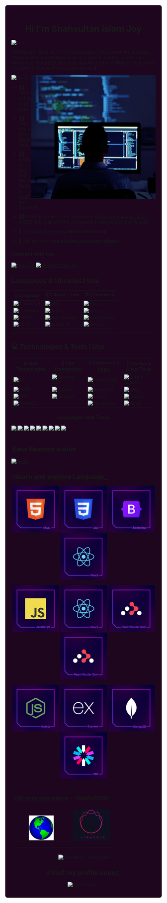 <div style="background-color: #1D061E; padding: 20px; border-radius: 8px;">
<h1 align="center">Hi I'm Shahsultan Islam Joy</h1>

![logo](https://res.cloudinary.com/dyosy3vte/image/upload/v1754100600/mygithub_aazzjs.gif)

"Shahsultan Islam Joy" from Bangladesh  | Passionate about Design, Development, and Digital Creativity | Fluent in React, TypeScript, Mongoose, MongoDB, Firebase, and Next.js,React Native | Dedicated to Crafting Intuitive Prisma Experiences 🚀"

<img align="right" alt="coding" width="400" src="./image/Web Development .png">


<p align="left"> <img src="https://komarev.com/ghpvc/?username=joy43&label=Profile%20views&color=0e75b6&style=flat" alt="joy43" /> </p>

- 👨‍💻Technology [car shop](https://car-shop-clientsite.vercel.app)

- 👨‍💻 web application [street food](https://car-shop-clientsite.vercel.app)
- 👨‍💻 Android app with React Native [Hunting-Business](https://hunting-business.uptodown.com/android)

- 👨‍💻 All of my projects are available at [https://gregarious-taffy-4f027f.netlify.app/](https://gregarious-taffy-4f027f.netlify.app/)
- 🌱 I’m currently learning **NeSt js,Electron js**
- 💬 Ask me about **react Native,javascript,tailwind**

<h3 align="left">Connect with me:</h3>
<p align="left">
<a href="https://instagram.com/ssjoy370" target="blank"><img align="center" src="https://raw.githubusercontent.com/rahuldkjain/github-profile-readme-generator/master/src/images/icons/Social/instagram.svg" alt="ssjoy370" height="30" width="40" /></a>
<a href="https://www.youtube.com/c/@cyberhunter370" target="blank"><img align="center" src="https://raw.githubusercontent.com/rahuldkjain/github-profile-readme-generator/master/src/images/icons/Social/youtube.svg" alt="@cyberhunter370" height="30" width="40" /></a>
</p>

## Languages & Libraries I Use

| 🧠 Language       | 📦 Library / Tool     | 🏗️ Framework           |
|------------------|------------------------|-------------------------|
| ![JavaScript](https://img.shields.io/badge/-JavaScript-F7DF1E?style=for-the-badge&logo=javascript&logoColor=black) | ![JWT](https://img.shields.io/badge/-JWT-000000?style=for-the-badge&logo=jsonwebtokens&logoColor=white) | ![React](https://img.shields.io/badge/-React-61DAFB?style=for-the-badge&logo=react&logoColor=black) |
| ![TypeScript](https://img.shields.io/badge/-TypeScript-3178C6?style=for-the-badge&logo=typescript&logoColor=white) | ![Redux](https://img.shields.io/badge/-Redux-764ABC?style=for-the-badge&logo=redux&logoColor=white) | ![Next.js](https://img.shields.io/badge/-Next.js-000000?style=for-the-badge&logo=next.js&logoColor=white) |
| ![HTML5](https://img.shields.io/badge/-HTML5-E34F26?style=for-the-badge&logo=html5&logoColor=white) | ![React Router](https://img.shields.io/badge/-React%20Router-CA4245?style=for-the-badge&logo=react-router&logoColor=white) | ![React Native](https://img.shields.io/badge/-React%20Native-61DAFB?style=for-the-badge&logo=react&logoColor=black) |
| ![CSS3](https://img.shields.io/badge/-CSS3-1572B6?style=for-the-badge&logo=css3&logoColor=white) | ![Socket.IO](https://img.shields.io/badge/-Socket.IO-010101?style=for-the-badge&logo=socket.io&logoColor=white) | ![Electron](https://img.shields.io/badge/-Electron.js-47848F?style=for-the-badge&logo=electron&logoColor=white) |



---

## 💻 Technologies & Tools I Use

| 🌐 Web Technologies        | 🎨 CSS Frameworks          | 🗄️ Databases & ORMs          | 🚀 DevOps & Cloud Tools         |
|----------------------------|----------------------------|-------------------------------|----------------------------------|
| ![API](https://img.shields.io/badge/-API-FF6C37?style=for-the-badge) | ![Tailwind CSS](https://img.shields.io/badge/-Tailwind-06B6D4?style=for-the-badge&logo=tailwind-css) | ![PostgreSQL](https://img.shields.io/badge/-PostgreSQL-336791?style=for-the-badge&logo=postgresql&logoColor=white) | ![GitHub Actions](https://img.shields.io/badge/-GitHub%20Actions-2088FF?style=for-the-badge&logo=github-actions&logoColor=white) |
| ![JSON](https://img.shields.io/badge/-JSON-292929?style=for-the-badge) | ![DaisyUI](https://img.shields.io/badge/-DaisyUI-FF69B4?style=for-the-badge) | ![MongoDB](https://img.shields.io/badge/-MongoDB-47A248?style=for-the-badge&logo=mongodb&logoColor=white) | ![AWS](https://img.shields.io/badge/-AWS-232F3E?style=for-the-badge&logo=amazon-aws) |
| ![JWT](https://img.shields.io/badge/-JWT-000000?style=for-the-badge&logo=jsonwebtokens&logoColor=white) | ![Flowbite](https://img.shields.io/badge/-Flowbite-38BDF8?style=for-the-badge) | ![Prisma](https://img.shields.io/badge/-Prisma-2D3748?style=for-the-badge&logo=prisma) | ![Docker](https://img.shields.io/badge/-Docker-2496ED?style=for-the-badge&logo=docker&logoColor=white) |
| ![GraphQL](https://img.shields.io/badge/-GraphQL-E10098?style=for-the-badge&logo=graphql) |                                | ![Mongoose](https://img.shields.io/badge/-Mongoose-880000?style=for-the-badge) | ![Vercel](https://img.shields.io/badge/-Vercel-000000?style=for-the-badge&logo=vercel&logoColor=white) |



<!-- --------------------langage and trolls------------- -->

<h3 align="center">Languages and Tools:</h3>
<p align="left">  
  <a href="https://reactjs.org" target="_blank">
    <img src="https://readme-components.vercel.app/api?component=logo&fill=black&logo=react&animation=spin&svgfill=15d8fe">
  </a>
  <a href="https://www.typescriptlang.org" target="_blank">
    <img src="https://readme-components.vercel.app/api?component=logo&fill=black&logo=typescript&svgfill=2d79c7">
  </a>
  <a href="https://webpack.js.org" target="_blank">
    <img src="https://readme-components.vercel.app/api?component=logo&fill=black&logo=webpack&svgfill=8ed5fa">
  </a>
  <a href="https://nodejs.org" target="_blank">
    <img src="https://readme-components.vercel.app/api?component=logo&fill=black&logo=node.js&svgfill=659b60">
  </a>
  <a href="https://sass-lang.com" target="_blank">
    <img src="https://readme-components.vercel.app/api?component=logo&fill=black&logo=sass&svgfill=cd6799">
  </a>
  <a href="https://developer.mozilla.org/en-US/docs/Web/Guide/HTML/HTML5" target="_blank">
    <img src="https://readme-components.vercel.app/api?component=logo&fill=black&logo=html5&svgfill=f06629">
  </a>
  <a href="https://developer.mozilla.org/en-US/docs/Web/JavaScript" target="_blank">
    <img src="https://readme-components.vercel.app/api?component=logo&fill=black&logo=javascript&svgfill=f6df1c">
  </a>
  <a href="https://developer.mozilla.org/en-US/docs/Web/CSS" target="_blank">
    <img src="https://readme-components.vercel.app/api?component=logo&fill=black&logo=CSS3&svgfill=028dd1">
  </a>
  <a href="https://github.com" target="_blank">
    <img src="https://readme-components.vercel.app/api?component=logo&fill=black&logo=github">
  </a>
</p>



---------------
## View Readme status

<p align="left"> <a href="https://github.com/ryo-ma/github-profile-trophy"><img src="https://github-profile-trophy.vercel.app/?username=joy43" alt="joy43" /></a> </p>






<!-- ------------explore language -->

## :bulb:learn and explore Language_

       
       
<p align="center">
<img height="150" src="./image/HTML.png"/>
<img height="150" src="./image/CSS.png"/>
<img height="150" src="./image/Bootstrap.png"/>
<img height="150" src="./image/React.png"/>
</p>
<p align="center">
<img height="150" src="./image/JavaScript.png"/>
<img height="150" src="./image/React.png"/>
<img height="150" src="./image/ReactRouterDom.png"/>
<img height="150" src="./image/ReactRouterDom.png"/>
</p>
<p align="center">
<img height="150" src="./image/Nodejs.png"/>
<img height="150" src="./image/Express.png"/>
<img height="150" src="./image/MongoDB.png"/>
<img height="150" src="./image/JWT.png"/>
</p>

  </p>

  <br/>




<!---------------- Social---------------------- -->
<table width="100%" align="center">
<tr>
<td align="center">
<a href="https://shahsultan-islam-joy.vercel.app">
<strong>Visit my personal website </strong>
<br />
<br />
<br />

<p>

<img alt="Globe" height="80" src="image/globe.gif">
</a>
</p>

</td>


<td align="center">
<a href="https://www.linkedin.com/in/ss-joy">
<strong>Linkedin Profile</strong>
<br />
<br />


<p>
<img height="100" alt="Linkedin" src="image/linkedin-pro.gif"> 
</a>
</p>

</td>
</tr>
</table>


<!-- --------footer -->
###
<div align="center">

<img height="120" alt="Thanks for visiting me" width="100%" src="https://raw.githubusercontent.com/BrunnerLivio/brunnerlivio/master/images/marquee.svg" />
<br />

<!-- ------visitor count--------- -->
## :bulb:Visit my profile count_
![Visitor Count](https://profile-counter.glitch.me/brunnerlivio/count.svg)


</div>







